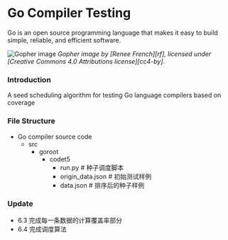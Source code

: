 # Go Compiler Testing

Go is an open source programming language that makes it easy to build simple,
reliable, and efficient software.

![Gopher image](https://golang.org/doc/gopher/fiveyears.jpg)
*Gopher image by [Renee French][rf], licensed under [Creative Commons 4.0 Attributions license][cc4-by].*


### Introduction

A seed scheduling algorithm for testing Go language compilers based on coverage

### File Structure

- Go compiler source code
	- src
		- goroot
			- codet5
				- run.py # 种子调度脚本
				- origin_data.json # 初始测试样例
				- data.json # 排序后的种子样例
### Update
- 6.3 完成每一条数据的计算覆盖率部分
- 6.4 完成调度算法

